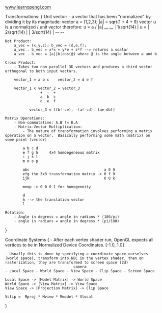 www.learnopengl.com

Transformations:
{
    Unit vector:
        - a vector that has been "normalized" by dividing it by its magnitude:
            vector a = (1,2,3); |a| = sqrt(1 + 4 + 9)
            vector u is a normalized / unit vector
            therefore: u = a / |a| 
                  __        __
                 | 1/sqrt(14) | 
             u = | 2/sqrt(14) |
                 | 3/sqrt(14) |
                  --        --
    
    Dot Product:
        a_vec = (x,y,z); b_vec = (d,e,f);
        a_vec . b_vec = x*x + y*e + z*f --> returns a scalar
        a_vec . b_vec = |a||b|cos(@) where @ is the angle between a and b

    Cross Product:
        - Takes two non parallel 3D vectors and produces a third vector orthogonal to both input vectors.
        
        vector_1 = a b c    vector_2 = d e f

        vector_1 x vector_2 = vector_3
                    +  -  +
                    a  b  c
                    d  e  f

               vector_3 = [(bf-ce), -(af-cd), (ae-db)]

    Matrix Operations:
        - Non-commutative: A.B != B.A
        - Matrix-Vector Multiplication:
            - The nature of transformation involves performing a matrix operation on a vector.  Basically performing some math (matrix) on some point (vector)

            a b c d          
            e f g h     4x4 homoegeneous matrix
            i j k l
            m n o p

            abc                                  a 0 0
            efg the 3x3 transformation matrix -> 0 f 0
            ijk                                  0 0 k

            mnop -> 0 0 0 1 for homogeneity

            d
            h --> the translation vector
            l 

    Rotation:
        - Angle in degress = angle in radians * (180/pi)
        - angle in radians = angle in degress * (pi/180)

}


Coordinate Systems
{
    - After each vertex shader run, OpenGL expects all vertices to be in Normalized Device Coordinates. [-1.0, 1.0]

    - Usually this is done by specifying a coordinate space ourselves (world space), transform into NDC in the vertex shader, then on rasterization, they are transformed to screen space (2d)
                                   camera
    - Local Space - World Space - View Space - Clip Space - Screen Space
          
    Local Space -> [Model Matrix] -> World Space
    World Space -> [View Matrix] -> View Space
    View Space -> [Projection Matrix] -> Clip Space

    Vclip =  Mproj * Mview * Mmodel * Vlocal

}